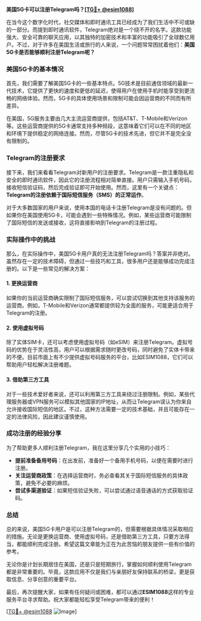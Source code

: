**美国5G卡可以注册Telegram吗？[[TG💪+ @esim1088](https://t.me/s/esim1088)]**

在当今这个数字化时代，社交媒体和即时通讯工具已经成为了我们生活中不可或缺的一部分。而提到即时通讯软件，Telegram绝对是一个绕不开的名字。这款功能强大、安全可靠的聊天应用，以其独特的加密技术和丰富的功能吸引了全球数亿用户。不过，对于许多在美国生活或旅行的人来说，一个问题常常困扰着他们：**美国5G卡是否能够顺利注册Telegram呢？**

### 美国5G卡的基本情况

首先，我们需要了解美国5G卡的一些基本特点。5G技术是目前通信领域的最新一代技术，它提供了更快的速度和更低的延迟，使得用户在使用手机时能享受到更流畅的网络体验。然而，5G卡的具体使用场景和限制可能会因运营商的不同而有所差异。

在美国，5G服务主要由几大主流运营商提供，包括AT&T、T-Mobile和Verizon等。这些运营商提供的5G卡通常支持多种频段，这意味着它们可以在不同的地区和环境下提供稳定的网络连接。然而，尽管5G卡的技术先进，但它并不是完全没有限制的。

### Telegram的注册要求

接下来，我们来看看Telegram对新用户的注册要求。Telegram是一款注重隐私和安全的即时通讯软件，因此它的注册流程相对简单直接。用户只需输入手机号码，接收短信验证码，然后完成验证即可开始使用。然而，这里有一个关键点：**Telegram的注册依赖于国际短信服务（SMS）的正常运作**。

对于大多数国家的用户来说，使用本国的电话卡注册Telegram是没有问题的。但如果你在美国使用5G卡，可能会遇到一些特殊情况。例如，某些运营商可能限制了国际短信的发送或接收，这将直接影响到Telegram的注册过程。

### 实际操作中的挑战

那么，在实际操作中，美国5G卡用户真的无法注册Telegram吗？答案并非绝对。虽然存在一定的技术障碍，但通过一些技巧和工具，很多用户还是能够成功完成注册的。以下是一些常见的解决方案：

#### 1. **更换运营商**
   如果你的当前运营商确实限制了国际短信服务，可以尝试切换到其他支持该服务的运营商。例如，T-Mobile和Verizon通常都提供较为全面的服务，可能更适合用于Telegram的注册。

#### 2. **使用虚拟号码**
   除了实体SIM卡，还可以考虑使用虚拟号码（如eSIM）来注册Telegram。虚拟号码的优势在于灵活性高，用户可以根据需求随时更改号码，同时避免了实体卡带来的不便。目前市面上有不少提供虚拟号码服务的平台，比如ESIM1088，它们可以帮助用户轻松解决注册难题。

#### 3. **借助第三方工具**
   对于一些技术爱好者来说，还可以利用第三方工具来绕过注册限制。例如，某些代理服务器或VPN服务可以模拟其他国家的IP地址，从而让Telegram误认为你来自允许接收国际短信的地区。不过，这种方法需要一定的技术基础，并且可能存在一定的法律风险，因此建议谨慎使用。

### 成功注册的经验分享

为了帮助更多人顺利注册Telegram，我在这里分享几个实用的小技巧：

- **提前准备备用号码**：在出发前，准备好一个备用手机号码，以便在需要时进行注册。
- **关注运营商政策**：在选择运营商时，务必查看其关于国际短信服务的具体政策，避免不必要的麻烦。
- **尝试多渠道验证**：如果短信验证失败，可以尝试通过语音通话的方式获取验证码。

### 总结

总的来说，美国5G卡用户是可以注册Telegram的，但需要根据具体情况采取相应的措施。无论是更换运营商、使用虚拟号码，还是借助第三方工具，只要方法得当，都能顺利完成注册。希望这篇文章能为正在为此苦恼的朋友提供一些有价值的参考。

无论你是计划长期居住在美国，还是只是短期旅行，掌握如何顺利使用Telegram都是非常重要的。毕竟，这款应用不仅是我们与亲朋好友保持联系的桥梁，更是获取信息、分享创意的重要平台。

最后，再次提醒大家，如果有任何疑问或困难，都可以通过**ESIM1088**这样的专业服务平台寻求帮助。祝大家都能轻松享受Telegram带来的便利！

[[TG💪+ @esim1088](https://t.me/s/esim1088) ![Image](https://i.postimg.cc/4NQfJmqS/Snipaste-2025-05-13-00-14-12.png)]